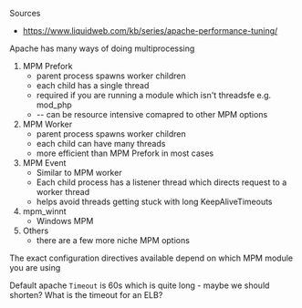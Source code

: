 Sources

- https://www.liquidweb.com/kb/series/apache-performance-tuning/

Apache has many ways of doing multiprocessing

1. MPM Prefork
    - parent process spawns worker children
    - each child has a single thread
    - required if you are running a module which isn't threadsfe e.g. mod_php
    - -- can be resource intensive comapred to other MPM options
1. MPM Worker
    - parent process spawns worker children
    - each child can have many threads
    - more efficient than MPM Prefork in most cases
1. MPM Event
    - Similar to MPM worker
    - Each child process has a listener thread which directs request to a worker
      thread
    - helps avoid threads getting stuck with long KeepAliveTimeouts
1. mpm_winnt
    - Windows MPM
1. Others
    - there are a few more niche MPM options

The exact configuration directives available depend on which MPM module you are
using

Default apache `Timeout` is 60s which is quite long - maybe we should shorten?
What is the timeout for an ELB?
